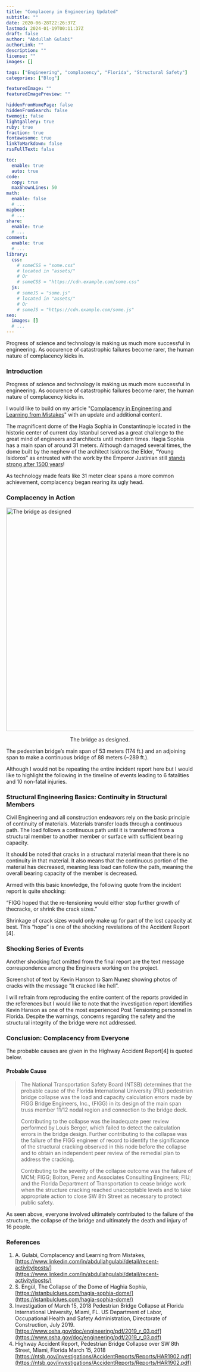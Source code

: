 ```yaml
---
title: "Complaceny in Engineering Updated"
subtitle: ""
date: 2020-06-28T22:26:37Z
lastmod: 2024-01-19T00:11:37Z
draft: false
author: "Abdullah Gulabi"
authorLink: ""
description: ""
license: ""
images: []

tags: ["Engineering", "complacency", "Florida", "Structural Safety"]
categories: ["Blog"]

featuredImage: ""
featuredImagePreview: ""

hiddenFromHomePage: false
hiddenFromSearch: false
twemoji: false
lightgallery: true
ruby: true
fraction: true
fontawesome: true
linkToMarkdown: false
rssFullText: false

toc:
  enable: true
  auto: true
code:
  copy: true
  maxShownLines: 50
math:
  enable: false
  # ...
mapbox:
  # ...
share:
  enable: true
  # ...
comment:
  enable: true
  # ...
library:
  css:
    # someCSS = "some.css"
    # located in "assets/"
    # Or
    # someCSS = "https://cdn.example.com/some.css"
  js:
    # someJS = "some.js"
    # located in "assets/"
    # Or
    # someJS = "https://cdn.example.com/some.js"
seo:
  images: []
  # ...
---
```

Progress of science and technology is making us much more successful in engineering. As occurence of catastrophic failures become rarer, the human nature of complacency kicks in.

<!--more-->
### Introduction
Progress of science and technology is making us much more successful in engineering. As occurence of catastrophic failures become rarer, the human nature of complacency kicks in.

I would like to build on my article "[Complacency in Engineering and Learning from Mistakes](https://abdullah.gula.bi/blog/complacency-and-learning-from-mistakes)" with an update and additional content.

The magnificent dome of the Hagia Sophia in Constantinople located in the historic center of current day Istanbul served as a great challenge to the great mind of engineers and architects until modern times. Hagia Sophia has a main span of around 31 meters. Although damaged several times, the dome built by the nephew of the architect Isidoros the Elder, “Young Isidoros” as entrusted with the work by the Emperor Justinian still [stands strong after 1500 years](https://istanbulclues.com/hagia-sophia-dome/ )!

As technology made feats like 31 meter clear spans a more common achievement, complacency began rearing its ugly head. 

### Complacency in Action
<img src="https://abdullah.gula.bi/user/pages/02.blog/05.complaceny-in-engineering-updated/mainspan.png" alt="The bridge as designed" width="600"/>
<p align="center"> The bridge as designed. </p>

The pedestrian bridge’s main span of 53 meters (174 ft.) and an adjoining span to make a continuous bridge of 88 meters (~289 ft.).

Although I would not be repeating the entire incident report here but I would like to highlight the following in the timeline of events leading to 6 fatalities and 10 non-fatal injuries.

### Structural Engineering Basics: Continuity in Structural Members

Civil Engineering and all construction endeavors rely on the basic principle of continuity of materials. Materials transfer loads through a continuous path. The load follows a continuous path until it is transferred from a structural member to another member or surface with sufficient bearing capacity.

It should be noted that cracks in a structural material mean that there is no continuity in that material. It also means that the continuous portion of the material has decreased, meaning less load can follow the path, meaning the overall bearing capacity of the member is decreased.

Armed with this basic knowledge, the following quote from the incident report is quite shocking:

“FIGG hoped that the re-tensioning would either stop further growth of thecracks, or shrink the crack sizes.”

Shrinkage of crack sizes would only make up for part of the lost capacity at best. This “hope” is one of the shocking revelations of the Accident Report [4].

### Shocking Series of Events

Another shocking fact omitted from the final report are the text message correspondence among the Engineers working on the project.

Screenshot of text by Kevin Hanson to Sam Nunez showing photos of cracks with the message “It cracked like hell”.

I will refrain from reproducing the entire content of the reports provided in the references but I would like to note that the investigation report identifies Kevin Hanson as one of the most experienced Post Tensioning personnel in Florida. Despite the warnings, concerns regarding the safety and the structural integrity of the bridge were not addressed.

### Conclusion: Complacency from Everyone

The probable causes are given in the Highway Accident Report[4] is quoted below.

#### Probable Cause
> The National Transportation Safety Board (NTSB) determines that the probable cause of the Florida International University (FIU) pedestrian bridge collapse was the load and capacity calculation errors made by FIGG Bridge Engineers, Inc., (FIGG) in its design of the main span truss member 11/12 nodal region and connection to the bridge deck. 
> 
> Contributing to the collapse was the inadequate peer review performed by Louis Berger, which failed to detect the calculation errors in the bridge design. Further contributing to the collapse was the failure of the FIGG engineer of record to identify the significance of the structural cracking observed in this node before the collapse and to obtain an independent peer review of the remedial plan to address the cracking. 
> 
> Contributing to the severity of the collapse outcome was the failure of MCM; FIGG; Bolton, Perez and Associates Consulting Engineers; FIU; and the Florida Department of Transportation to cease bridge work when the structure cracking reached unacceptable levels and to take appropriate action to close SW 8th Street as necessary to protect public safety.

As seen above, everyone involved ultimately contributed to the failure of the structure, the collapse of the bridge and ultimately the death and injury of 16 people.

### References
1. A. Gulabi, Complacency and Learning from Mistakes, [https://www.linkedin.com/in/abdullahgulabi/detail/recent-activity/posts/](https://www.linkedin.com/in/abdullahgulabi/detail/recent-activity/posts/) 
2. S. Engül, The Collapse of the Dome of Haghia Sophia, [https://istanbulclues.com/hagia-sophia-dome/](https://istanbulclues.com/hagia-sophia-dome/) 
3. Investigation of March 15, 2018 Pedestrian Bridge Collapse at Florida International University, Miami, FL. US Department of Labor, Occupational Health and Safety Administration, Directorate of Construction, July 2019. [https://www.osha.gov/doc/engineering/pdf/2019_r_03.pdf](https://www.osha.gov/doc/engineering/pdf/2019_r_03.pdf) 
4. Highway Accident Report, Pedestrian Bridge Collapse over SW 8th Street, Miami, Florida March 15, 2018 [https://ntsb.gov/investigations/AccidentReports/Reports/HAR1902.pdf](https://ntsb.gov/investigations/AccidentReports/Reports/HAR1902.pdf)